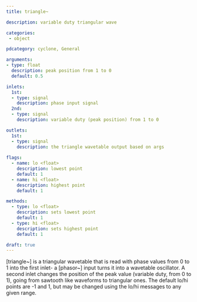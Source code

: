```yaml
---
title: triangle~

description: variable duty triangular wave

categories:
 - object

pdcategory: cyclone, General

arguments:
- type: float
  description: peak position from 1 to 0
  default: 0.5

inlets:
  1st:
  - type: signal
    description: phase input signal
  2nd:
  - type: signal
    description: variable duty (peak position) from 1 to 0

outlets:
  1st:
  - type: signal
    description: the triangle wavetable output based on args
  
flags:
  - name: lo <float>
    description: lowest point
    default: 1
  - name: hi <float>
    description: highest point
    default: 1

methods:
  - type: lo <float>
    description: sets lowest point
    default: 1
  - type: hi <float>
    description: sets highest point
    default: 1

draft: true
---
```


[triangle~] is a triangular wavetable that is read with phase values from 0 to 1 into the first inlet- a [phasor~] input turns it into a wavetable oscillator.
A second inlet changes the position of the peak value (variable duty, from 0 to 1), going from sawtooth like waveforms to triangular ones.
The default lo/hi points are -1 and 1, but may be changed using the lo/hi messages to any given range.
